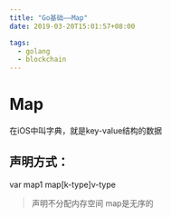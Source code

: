 ```yaml
---
title: "Go基础——Map"
date: 2019-03-20T15:01:57+08:00

tags: 
  - golang
  - blockchain
---
```

# Map

在iOS中叫字典，就是key-value结构的数据

## 声明方式：

var map1 map[k-type]v-type

> 声明不分配内存空间
> map是无序的
    




